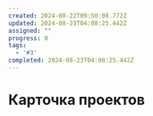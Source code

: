 ```yaml
---
created: 2024-08-22T09:50:08.772Z
updated: 2024-08-23T04:08:25.442Z
assigned: ""
progress: 0
tags:
  - '#3'
completed: 2024-08-23T04:08:25.442Z
---
```


# Карточка проектов
